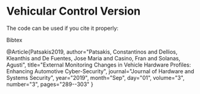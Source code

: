 
# Vehicular Control Version

The code can be used if you cite it properly:

Bibtex

@Article{Patsakis2019, 
author="Patsakis, Constantinos and Dellios, Kleanthis and De Fuentes, Jose Maria and Casino, Fran and Solanas, Agusti",
title="External Monitoring Changes in Vehicle Hardware Profiles: Enhancing Automotive Cyber-Security",
journal="Journal of Hardware and Systems Security",
year="2019",
month="Sep",
day="01",
volume="3",
number="3",
pages="289--303"
}

